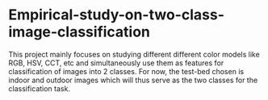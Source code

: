 # Empirical-study-on-two-class-image-classification
This project mainly focuses on studying different different color models like RGB, HSV, CCT, etc and simultaneously use them as features for classification of images into 2 classes. For now, the test-bed chosen is indoor and outdoor images which will thus serve as the two classes for the classification task.

